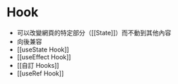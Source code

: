 # Hook
- 可以改變網頁的特定部分（[[State]]）而不動到其他內容
- 向後兼容
- [[useState Hook]]
- [[useEffect Hook]]
- [[自訂 Hooks]]
- [[useRef Hook]]